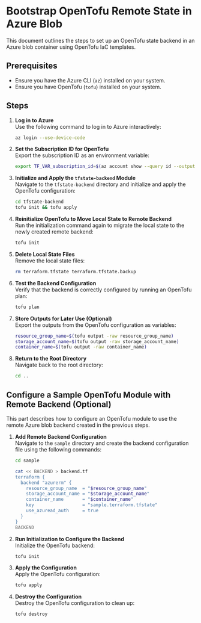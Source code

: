 # Bootstrap OpenTofu Remote State in Azure Blob

This document outlines the steps to set up an OpenTofu state backend in an Azure blob container using OpenTofu IaC templates.

## Prerequisites

- Ensure you have the Azure CLI (`az`) installed on your system.
- Ensure you have OpenTofu (`tofu`) installed on your system.

## Steps

1. **Log in to Azure**  
   Use the following command to log in to Azure interactively:
   ```bash
   az login --use-device-code
   ```

2. **Set the Subscription ID for OpenTofu**  
   Export the subscription ID as an environment variable:
   ```bash
   export TF_VAR_subscription_id=$(az account show --query id --output tsv | tr -d "\r")
   ```

3. **Initialize and Apply the `tfstate-backend` Module**  
   Navigate to the `tfstate-backend` directory and initialize and apply the OpenTofu configuration:
   ```bash
   cd tfstate-backend
   tofu init && tofu apply
   ```

4. **Reinitialize OpenTofu to Move Local State to Remote Backend**  
   Run the initialization command again to migrate the local state to the newly created remote backend:
   ```bash
   tofu init
   ```

5. **Delete Local State Files**  
   Remove the local state files:
   ```bash
   rm terraform.tfstate terraform.tfstate.backup
   ```

6. **Test the Backend Configuration**  
   Verify that the backend is correctly configured by running an OpenTofu plan:
   ```bash
   tofu plan
   ```

7. **Store Outputs for Later Use (Optional)**  
   Export the outputs from the OpenTofu configuration as variables:
   ```bash
   resource_group_name=$(tofu output -raw resource_group_name)
   storage_account_name=$(tofu output -raw storage_account_name)
   container_name=$(tofu output -raw container_name)
   ```

8. **Return to the Root Directory**  
   Navigate back to the root directory:
   ```bash
   cd ..
   ```

## Configure a Sample OpenTofu Module with Remote Backend (Optional)

This part describes how to configure an OpenTofu module to use the remote Azure blob backend created in the previous steps.

1. **Add Remote Backend Configuration**  
   Navigate to the `sample` directory and create the backend configuration file using the following commands:
   ```bash
   cd sample

   cat << BACKEND > backend.tf
   terraform {
     backend "azurerm" {
       resource_group_name  = "$resource_group_name"
       storage_account_name = "$storage_account_name"
       container_name       = "$container_name"
       key                  = "sample.terraform.tfstate"
       use_azuread_auth     = true
     }
   }
   BACKEND
   ```

2. **Run Initialization to Configure the Backend**  
   Initialize the OpenTofu backend:
   ```bash
   tofu init
   ```

3. **Apply the Configuration**  
   Apply the OpenTofu configuration:
   ```bash
   tofu apply
   ```

4. **Destroy the Configuration**  
   Destroy the OpenTofu configuration to clean up:
   ```bash
   tofu destroy
   ```
